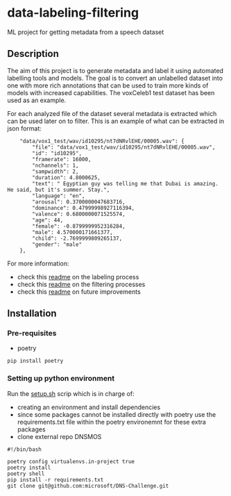 # data-labeling-filtering
ML project for getting metadata from a speech dataset

## Description

The aim of this project is to generate metadata and label it using automated labelling tools and models. The goal is to convert an unlabelled dataset into one with more rich annotations that can be used to train more kinds of models with increased capabilities. The voxCeleb1 test dataset has been used as an example.

For each analyzed file of the dataset several metadata is extracted which can be used later on to filter. This is an example of what can be extracted in json format:
```shell
    "data/vox1_test/wav/id10295/nt7dNRvlEHE/00005.wav": {
        "file": "data/vox1_test/wav/id10295/nt7dNRvlEHE/00005.wav",
        "id": "id10295",
        "framerate": 16000,
        "nchannels": 1,
        "sampwidth": 2,
        "duration": 4.8000625,
        "text": " Egyptian guy was telling me that Dubai is amazing. He said, but it's summer. Stay.",
        "language": "en",
        "arousal": 0.3700000047683716,
        "dominance": 0.47999998927116394,
        "valence": 0.6800000071525574,
        "age": 44,
        "female": -0.8799999952316284,
        "male": 4.570000171661377,
        "child": -2.7699999809265137,
        "gender": "male"
    },
```

For more information:
- check this [readme](docs/README_labeling.md) on the labeling process
- check this [readme](docs/README_filtering.md) on the filtering processes
- check this [readme](docs/README_improvements.md) on future improvements

## Installation

### Pre-requisites

- poetry
```shell
pip install poetry
```

### Setting up python environment

Run the [setup.sh](setup.sh) scrip which is in charge of:
- creating an environment and install dependencies
- since some packages cannot be installed directly with poetry use the requirements.txt file within the poetry environemnt for these extra packages
- clone external repo DNSMOS

```shell
#!/bin/bash

poetry config virtualenvs.in-project true
poetry install
poetry shell
pip install -r requirements.txt
git clone git@github.com:microsoft/DNS-Challenge.git
```